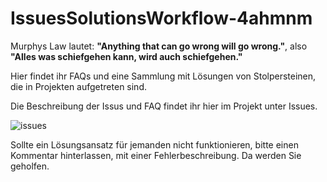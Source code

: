 # IssuesSolutionsWorkflow-4ahmnm

Murphys Law lautet: **"Anything that can go wrong will go wrong."**, also **"Alles was schiefgehen kann, wird auch schiefgehen."**

Hier findet ihr FAQs und eine Sammlung mit Lösungen von Stolpersteinen, die in Projekten aufgetreten sind.

Die Beschreibung der Issus und FAQ findet ihr hier im Projekt unter Issues.

![issues](https://user-images.githubusercontent.com/28704310/122000142-a28bb300-cdae-11eb-8a14-167925f38fa4.JPG)

Sollte ein Lösungsansatz für jemanden nicht funktionieren, bitte einen Kommentar hinterlassen, mit einer Fehlerbeschreibung. Da werden Sie geholfen.

